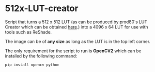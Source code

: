 # 512x-LUT-creator
Script that turns a 512 x 512 LUT (as can be produced by prod80's LUT Creator which can be obtained [here](https://github.com/prod80/prod80-ReShade-Repository).) into a 4096 x 64 LUT for use with tools such as ReShade.

The image can be of **any size** as long as the LUT is in the top left corner.

The only requirement for the script to run is **OpenCV2** which can be installed by the following command:
```
pip install opencv-python
```
